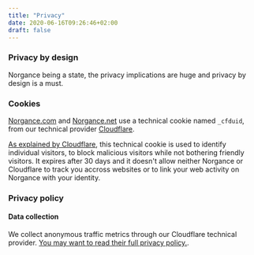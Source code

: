 ```yaml
---
title: "Privacy"
date: 2020-06-16T09:26:46+02:00
draft: false
---
```


### Privacy by design

Norgance being a state, the privacy implications are huge and privacy by design is a must.

### Cookies

[Norgance.com](https://norgance.com) and [Norgance.net](https://norgance.net) use a technical cookie named `_cfduid`, from our technical provider [Cloudflare](https://www.cloudflare.com/).

[As explained by Cloudflare](https://support.cloudflare.com/hc/en-us/articles/200170156-What-does-the-Cloudflare-cfduid-cookie-do-#12345682), this technical cookie is used to identify individual visitors, to block malicious visitors while not bothering friendly visitors. It expires after 30 days and it doesn't allow neither Norgance or Cloudflare to track you accross websites or to link your web activity on Norgance with your identity.

### Privacy policy

#### Data collection

We collect anonymous traffic metrics through our Cloudflare technical provider. [You may want to read their full privacy policy.](https://www.cloudflare.com/privacypolicy/).